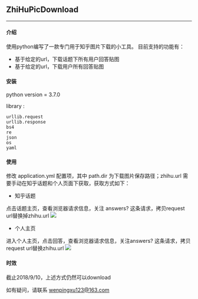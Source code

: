 ## ZhiHuPicDownload
----------

#### 介绍

使用python编写了一款专门用于知乎图片下载的小工具。
目前支持的功能有：
- 基于给定的url，下载话题下所有用户回答贴图
- 基于给定的url，下载用户所有回答贴图

#### 安装

python version = 3.7.0

library :	
```
urllib.request
urllib.response
bs4
re
json
os
yaml
```

#### 使用

修改 application.yml 配置项，其中 path.dir 为下载图片保存路径；zhihu.url 需要手动在知乎话题和个人页面下获取，获取方式如下：

- 知乎话题

点击话题主页，查看浏览器请求信息，关注 answers? 这条请求，拷贝request url替换掉zhihu.url
![](http://t1.aixinxi.net/o_1cn147gtj1tik9hr1n5p1vu81ceaa.png-j.jpg)

- 个人主页

进入个人主页，点击回答，查看浏览器请求信息，关注answers? 这条请求，拷贝request url替换zhihu.url
![](http://t1.aixinxi.net/o_1cn149i5u1tujcm4j7mv49765a.png-j.jpg)

#### 时效

截止2018/9/10，上述方式仍然可以download

如有疑问，请联系 wenpingxu123@163.com
    
    